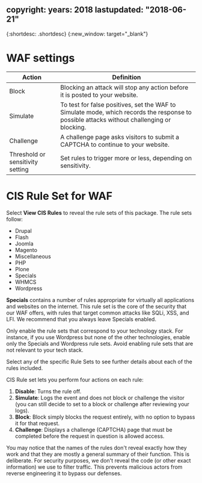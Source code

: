 copyright:
  years: 2018
lastupdated: "2018-06-21"
---

{:shortdesc: .shortdesc}
{:new_window: target="_blank"}

# WAF settings
|Action| Definition|
|---|---|
Block | Blocking an attack will stop any action before it is posted to your website.
Simulate | To test for false positives, set the WAF to Simulate mode, which records the response to possible attacks without challenging or blocking.
Challenge | A challenge page asks visitors to submit a CAPTCHA to continue to your website.
Threshold or sensitivity setting | Set rules to trigger more or less, depending on sensitivity.

# CIS Rule Set for WAF

Select **View CIS Rules** to reveal the rule sets of this package. The rule sets follow:

* Drupal
* Flash
* Joomla
* Magento
* Miscellaneous
* PHP
* Plone
* Specials
* WHMCS
* Wordpress

**Specials** contains a number of rules appropriate for virtually all applications and websites on the internet. This rule set is the core of the security that our WAF offers, with rules that target common attacks like SQLi, XSS, and LFI. We recommend that you always leave Specials enabled.

Only enable the rule sets that correspond to your technology stack. For instance, if you use Wordpress but none of the other technologies, enable only the Specials and Wordpress rule sets. Avoid enabling rule sets that are not relevant to your tech stack.

Select any of the specific Rule Sets to see further details about each of the rules included.

CIS Rule set lets you perform four actions on each rule:
1. **Disable**: Turns the rule off.
2. **Simulate**: Logs the event and does not block or challenge the visitor (you can still decide to set to a block or challenge after reviewing your logs).
3. **Block**: Block simply blocks the request entirely, with no option to bypass it for that request.
4. **Challenge**: Displays a challenge (CAPTCHA) page that must be completed before the request in question is allowed access.

You may notice that the names of the rules don't reveal exactly how they work and that they are mostly a general summary of their function. This is deliberate.  For security purposes, we don't reveal the code (or other exact information) we use to filter traffic. This prevents malicious actors from reverse engineering it to bypass our defenses.
